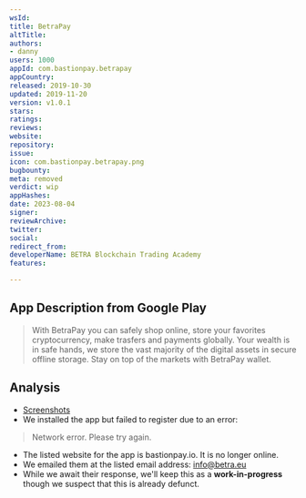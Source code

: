 ```yaml
---
wsId: 
title: BetraPay
altTitle: 
authors:
- danny
users: 1000
appId: com.bastionpay.betrapay
appCountry: 
released: 2019-10-30
updated: 2019-11-20
version: v1.0.1
stars: 
ratings: 
reviews: 
website: 
repository: 
issue: 
icon: com.bastionpay.betrapay.png
bugbounty: 
meta: removed
verdict: wip
appHashes: 
date: 2023-08-04
signer: 
reviewArchive: 
twitter: 
social: 
redirect_from: 
developerName: BETRA Blockchain Trading Academy
features: 

---
```


## App Description from Google Play 

> With BetraPay you can safely shop online, store your favorites cryptocurrency, make trasfers and payments globally. Your wealth is in safe hands, we store the vast majority of the digital assets in secure offline storage. Stay on top of the markets with BetraPay wallet.

## Analysis 

- [Screenshots](https://twitter.com/BitcoinWalletz/status/1656849949349523470)
- We installed the app but failed to register due to an error:

> Network error. Please try again. 

- The listed website for the app is bastionpay.io. It is no longer online. 
- We emailed them at the listed email address: info@betra.eu
- While we await their response, we'll keep this as a **work-in-progress** though we suspect that this is already defunct.




